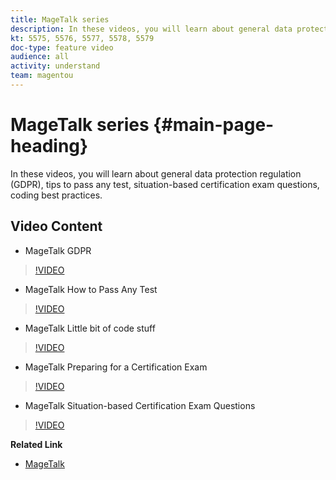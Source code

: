 ```yaml
---
title: MageTalk series
description: In these videos, you will learn about general data protection regulation (GDPR), tips to pass any test, situation-based certification exam questions, coding best practices.
kt: 5575, 5576, 5577, 5578, 5579
doc-type: feature video
audience: all
activity: understand
team: magentou
---
```


# MageTalk series {#main-page-heading}

In these videos, you will learn about general data protection regulation (GDPR), tips to pass any test, situation-based certification exam questions, coding best practices.

## Video Content

* MageTalk GDPR

>[!VIDEO](https://video.tv.adobe.com/v/35763?quality=12&learn=on)

* MageTalk How to Pass Any Test

>[!VIDEO](https://video.tv.adobe.com/v/35764?quality=12&learn=on)

* MageTalk Little bit of code stuff

>[!VIDEO](https://video.tv.adobe.com/v/35765?quality=12&learn=on)

* MageTalk Preparing for a Certification Exam

>[!VIDEO](https://video.tv.adobe.com/v/35766?quality=12&learn=on)

* MageTalk Situation-based Certification Exam Questions

>[!VIDEO](https://video.tv.adobe.com/v/35767?quality=12&learn=on)

**Related Link**

* [MageTalk](https://magetalk.com/)
